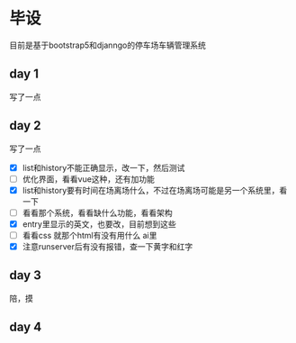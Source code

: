 # 毕设
目前是基于bootstrap5和djanngo的停车场车辆管理系统
## day 1
写了一点  
## day 2
写了一点  
- [x] list和history不能正确显示，改一下，然后测试
- [ ] 优化界面，看看vue这种，还有加功能
- [x] list和history要有时间在场离场什么，不过在场离场可能是另一个系统里，看一下
- [ ] 看看那个系统，看看缺什么功能，看看架构
- [x] entry里显示的英文，也要改，目前想到这些
- [ ] 看看css 就那个html有没有用什么 ai里
- [x] 注意runserver后有没有报错，查一下黄字和红字
## day 3
陪，摸
## day 4